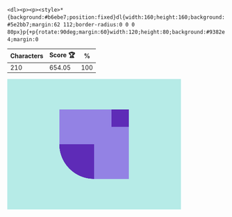 `<dl><p><p><style>*{background:#b6ebe7;position:fixed}dl{width:160;height:160;background:#5e2bb7;margin:62 112;border-radius:0 0 0 80px}p{+p{rotate:90deg;margin:60}width:120;height:80;background:#9382e4;margin:0`

| Characters | Score 🏆 | %   |
| ---------- | -------- | --- |
| 210        | 654.05   | 100 |

![](/2025/Jun2025/25/20250625.png)
